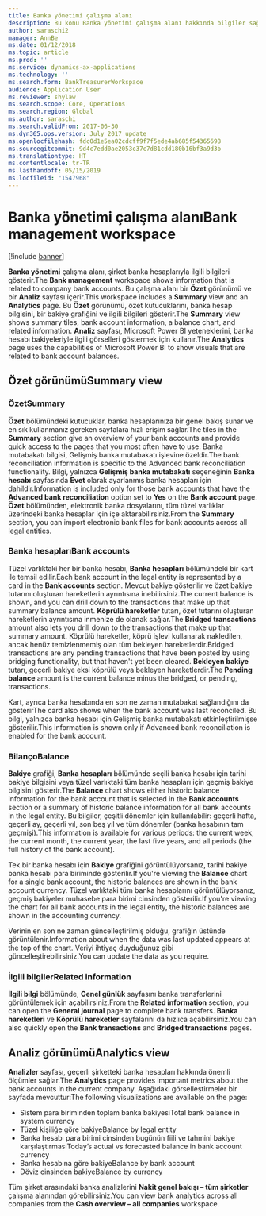 ```yaml
---
title: Banka yönetimi çalışma alanı
description: Bu konu Banka yönetimi çalışma alanı hakkında bilgiler sağlar. Bu çalışma alanı, şirket banka hesaplarıyla ilgili bilgiyi gösterir ve bir Özet görünümü ve bir Analiz sayfası içerir. Bu özet görünümü, özet kutucuklarını, banka hesap bilgisini, bir bakiye grafiğini ve ilgili bilgileri gösterir. Analiz sayfası, Microsoft Power BI yeteneklerini, banka hesabı bakiyeleriyle ilgili görselleri göstermek için kullanır.
author: saraschi2
manager: AnnBe
ms.date: 01/12/2018
ms.topic: article
ms.prod: ''
ms.service: dynamics-ax-applications
ms.technology: ''
ms.search.form: BankTreasurerWorkspace
audience: Application User
ms.reviewer: shylaw
ms.search.scope: Core, Operations
ms.search.region: Global
ms.author: saraschi
ms.search.validFrom: 2017-06-30
ms.dyn365.ops.version: July 2017 update
ms.openlocfilehash: fdc0d1e5ea02cdcff9f7f5ede4ab685f54365698
ms.sourcegitcommit: 9d4c7edd0ae2053c37c7d81cdd180b16bf3a9d3b
ms.translationtype: HT
ms.contentlocale: tr-TR
ms.lasthandoff: 05/15/2019
ms.locfileid: "1547968"
---
```

# <a name="bank-management-workspace"></a><span data-ttu-id="03041-106">Banka yönetimi çalışma alanı</span><span class="sxs-lookup"><span data-stu-id="03041-106">Bank management workspace</span></span>

[!include [banner](../includes/banner.md)]

<span data-ttu-id="03041-107">**Banka yönetimi** çalışma alanı, şirket banka hesaplarıyla ilgili bilgileri gösterir.</span><span class="sxs-lookup"><span data-stu-id="03041-107">The **Bank management** workspace shows information that is related to company bank accounts.</span></span> <span data-ttu-id="03041-108">Bu çalışma alanı bir **Özet** görünümü ve bir **Analiz** sayfası içerir.</span><span class="sxs-lookup"><span data-stu-id="03041-108">This workspace includes a **Summary** view and an **Analytics** page.</span></span> <span data-ttu-id="03041-109">Bu **Özet** görünümü, özet kutucuklarını, banka hesap bilgisini, bir bakiye grafiğini ve ilgili bilgileri gösterir.</span><span class="sxs-lookup"><span data-stu-id="03041-109">The **Summary** view shows summary tiles, bank account information, a balance chart, and related information.</span></span> <span data-ttu-id="03041-110">**Analiz** sayfası, Microsoft Power BI yeteneklerini, banka hesabı bakiyeleriyle ilgili görselleri göstermek için kullanır.</span><span class="sxs-lookup"><span data-stu-id="03041-110">The **Analytics** page uses the capabilities of Microsoft Power BI to show visuals that are related to bank account balances.</span></span>

## <a name="summary-view"></a><span data-ttu-id="03041-111">Özet görünümü</span><span class="sxs-lookup"><span data-stu-id="03041-111">Summary view</span></span>

### <a name="summary"></a><span data-ttu-id="03041-112">Özet</span><span class="sxs-lookup"><span data-stu-id="03041-112">Summary</span></span>

<span data-ttu-id="03041-113">**Özet** bölümündeki kutucuklar, banka hesaplarınıza bir genel bakış sunar ve en sık kullanmanız gereken sayfalara hızlı erişim sağlar.</span><span class="sxs-lookup"><span data-stu-id="03041-113">The tiles in the **Summary** section give an overview of your bank accounts and provide quick access to the pages that you most often have to use.</span></span> <span data-ttu-id="03041-114">Banka mutabakatı bilgisi, Gelişmiş banka mutabakatı işlevine özeldir.</span><span class="sxs-lookup"><span data-stu-id="03041-114">The bank reconciliation information is specific to the Advanced bank reconciliation functionality.</span></span> <span data-ttu-id="03041-115">Bilgi, yalnızca **Gelişmiş banka mutabakatı** seçeneğinin **Banka hesabı** sayfasında **Evet** olarak ayarlanmış banka hesapları için dahildir.</span><span class="sxs-lookup"><span data-stu-id="03041-115">Information is included only for those bank accounts that have the **Advanced bank reconciliation** option set to **Yes** on the **Bank account** page.</span></span> <span data-ttu-id="03041-116">**Özet** bölümünden, elektronik banka dosyalarını, tüm tüzel varlıklar üzerindeki banka hesaplar için içe aktarabilirsiniz.</span><span class="sxs-lookup"><span data-stu-id="03041-116">From the **Summary** section, you can import electronic bank files for bank accounts across all legal entities.</span></span>

### <a name="bank-accounts"></a><span data-ttu-id="03041-117">Banka hesapları</span><span class="sxs-lookup"><span data-stu-id="03041-117">Bank accounts</span></span>

<span data-ttu-id="03041-118">Tüzel varlıktaki her bir banka hesabı, **Banka hesapları** bölümündeki bir kart ile temsil edilir.</span><span class="sxs-lookup"><span data-stu-id="03041-118">Each bank account in the legal entity is represented by a card in the **Bank accounts** section.</span></span> <span data-ttu-id="03041-119">Mevcut bakiye gösterilir ve özet bakiye tutarını oluşturan hareketlerin ayrıntısına inebilirsiniz.</span><span class="sxs-lookup"><span data-stu-id="03041-119">The current balance is shown, and you can drill down to the transactions that make up that summary balance amount.</span></span> <span data-ttu-id="03041-120">**Köprülü hareketler** tutarı, özet tutarını oluşturan hareketlerin ayrıntısına inmenize de olanak sağlar.</span><span class="sxs-lookup"><span data-stu-id="03041-120">The **Bridged transactions** amount also lets you drill down to the transactions that make up that summary amount.</span></span> <span data-ttu-id="03041-121">Köprülü hareketler, köprü işlevi kullanarak nakledilen, ancak henüz temizlenmemiş olan tüm bekleyen hareketlerdir.</span><span class="sxs-lookup"><span data-stu-id="03041-121">Bridged transactions are any pending transactions that have been posted by using bridging functionality, but that haven't yet been cleared.</span></span> <span data-ttu-id="03041-122">**Bekleyen bakiye** tutarı, geçerli bakiye eksi köprülü veya bekleyen hareketlerdir.</span><span class="sxs-lookup"><span data-stu-id="03041-122">The **Pending balance** amount is the current balance minus the bridged, or pending, transactions.</span></span>

<span data-ttu-id="03041-123">Kart, ayrıca banka hesabında en son ne zaman mutabakat sağlandığını da gösterir</span><span class="sxs-lookup"><span data-stu-id="03041-123">The card also shows when the bank account was last reconciled.</span></span> <span data-ttu-id="03041-124">Bu bilgi, yalnızca banka hesabı için Gelişmiş banka mutabakatı etkinleştirilmişse gösterilir.</span><span class="sxs-lookup"><span data-stu-id="03041-124">This information is shown only if Advanced bank reconciliation is enabled for the bank account.</span></span>

### <a name="balance"></a><span data-ttu-id="03041-125">Bilanço</span><span class="sxs-lookup"><span data-stu-id="03041-125">Balance</span></span>

<span data-ttu-id="03041-126">**Bakiye** grafiği, **Banka hesapları** bölümünde seçili banka hesabı için tarihi bakiye bilgisini veya tüzel varlıktaki tüm banka hesapları için geçmiş bakiye bilgisini gösterir.</span><span class="sxs-lookup"><span data-stu-id="03041-126">The **Balance** chart shows either historic balance information for the bank account that is selected in the **Bank accounts** section or a summary of historic balance information for all bank accounts in the legal entity.</span></span> <span data-ttu-id="03041-127">Bu bilgiler, çeşitli dönemler için kullanılabilir: geçerli hafta, geçerli ay, geçerli yıl, son beş yıl ve tüm dönemler (banka hesabının tam geçmişi).</span><span class="sxs-lookup"><span data-stu-id="03041-127">This information is available for various periods: the current week, the current month, the current year, the last five years, and all periods (the full history of the bank account).</span></span> 

<span data-ttu-id="03041-128">Tek bir banka hesabı için **Bakiye** grafiğini görüntülüyorsanız, tarihi bakiye banka hesabı para biriminde gösterilir.</span><span class="sxs-lookup"><span data-stu-id="03041-128">If you're viewing the **Balance** chart for a single bank account, the historic balances are shown in the bank account currency.</span></span> <span data-ttu-id="03041-129">Tüzel varlıktaki tüm banka hesaplarını görüntülüyorsanız, geçmiş bakiyeler muhasebe para birimi cinsinden gösterilir.</span><span class="sxs-lookup"><span data-stu-id="03041-129">If you're viewing the chart for all bank accounts in the legal entity, the historic balances are shown in the accounting currency.</span></span>

<span data-ttu-id="03041-130">Verinin en son ne zaman güncelleştirilmiş olduğu, grafiğin üstünde görüntülenir.</span><span class="sxs-lookup"><span data-stu-id="03041-130">Information about when the data was last updated appears at the top of the chart.</span></span> <span data-ttu-id="03041-131">Veriyi ihtiyaç duyduğunuz gibi güncelleştirebilirsiniz.</span><span class="sxs-lookup"><span data-stu-id="03041-131">You can update the data as you require.</span></span>

### <a name="related-information"></a><span data-ttu-id="03041-132">İlgili bilgiler</span><span class="sxs-lookup"><span data-stu-id="03041-132">Related information</span></span>

<span data-ttu-id="03041-133">**İlgili bilgi** bölümünde, **Genel günlük** sayfasını banka transferlerini görüntülemek için açabilirsiniz.</span><span class="sxs-lookup"><span data-stu-id="03041-133">From the **Related information** section, you can open the **General journal** page to complete bank transfers.</span></span> <span data-ttu-id="03041-134">**Banka hareketleri** ve **Köprülü hareketler** sayfalarını da hızlıca açabilirsiniz.</span><span class="sxs-lookup"><span data-stu-id="03041-134">You can also quickly open the **Bank transactions** and **Bridged transactions** pages.</span></span>

## <a name="analytics-view"></a><span data-ttu-id="03041-135">Analiz görünümü</span><span class="sxs-lookup"><span data-stu-id="03041-135">Analytics view</span></span>

<span data-ttu-id="03041-136">**Analizler** sayfası, geçerli şirketteki banka hesapları hakkında önemli ölçümler sağlar.</span><span class="sxs-lookup"><span data-stu-id="03041-136">The **Analytics** page provides important metrics about the bank accounts in the current company.</span></span> <span data-ttu-id="03041-137">Aşağıdaki görselleştirmeler bir sayfada mevcuttur:</span><span class="sxs-lookup"><span data-stu-id="03041-137">The following visualizations are available on the page:</span></span>

-   <span data-ttu-id="03041-138">Sistem para biriminden toplam banka bakiyesi</span><span class="sxs-lookup"><span data-stu-id="03041-138">Total bank balance in system currency</span></span>
-   <span data-ttu-id="03041-139">Tüzel kişiliğe göre bakiye</span><span class="sxs-lookup"><span data-stu-id="03041-139">Balance by legal entity</span></span>
-   <span data-ttu-id="03041-140">Banka hesabı para birimi cinsinden bugünün fiili ve tahmini bakiye karşılaştırması</span><span class="sxs-lookup"><span data-stu-id="03041-140">Today’s actual vs forecasted balance in bank account currency</span></span>
-   <span data-ttu-id="03041-141">Banka hesabına göre bakiye</span><span class="sxs-lookup"><span data-stu-id="03041-141">Balance by bank account</span></span>
-   <span data-ttu-id="03041-142">Döviz cinsinden bakiye</span><span class="sxs-lookup"><span data-stu-id="03041-142">Balance by currency</span></span>

<span data-ttu-id="03041-143">Tüm şirket arasındaki banka analizlerini **Nakit genel bakışı – tüm şirketler** çalışma alanından görebilirsiniz.</span><span class="sxs-lookup"><span data-stu-id="03041-143">You can view bank analytics across all companies from the **Cash overview – all companies** workspace.</span></span>
